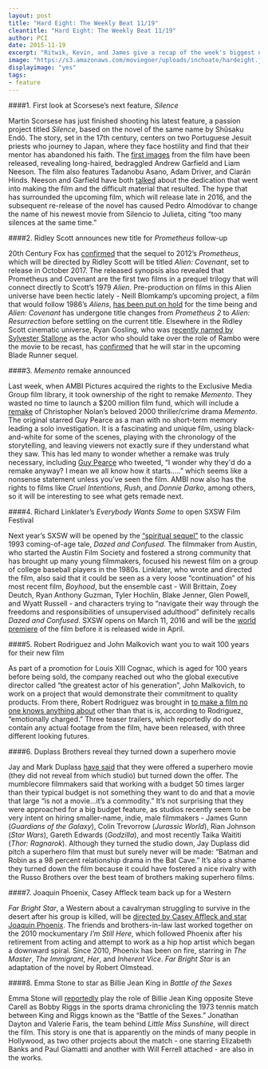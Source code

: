 ```yaml
---
layout: post
title: "Hard Eight: The Weekly Beat 11/19"
cleantitle: "Hard Eight: The Weekly Beat 11/19"
author: PCI
date: 2015-11-19
excerpt: "Ritwik, Kevin, and James give a recap of the week's biggest news"
image: "https://s3.amazonaws.com/moviegoer/uploads/inchoate/hardeight.jpg"
displayimage: "yes"
tags: 
- feature
---
```

	
####1. First look at Scorsese’s next feature, *Silence*

Martin Scorsese has just finished shooting his latest feature, a passion project titled *Silence*, based on the novel of the same name by Shûsaku Endô. The story, set in the 17th century, centers on two Portuguese Jesuit priests who journey to Japan, where they face hostility and find that their mentor has abandoned his faith. The [first images](http://www.slashfilm.com/silence-images/) from the film have been released, revealing long-haired, bedraggled Andrew Garfield and Liam Neeson. The film also features Tadanobu Asano, Adam Driver, and Ciarán Hinds. Neeson and Garfield have both [talked](http://variety.com/2015/film/news/liam-neeson-silence-martin-scorsese-1201640172/) about the dedication that went into making the film and the difficult material that resulted. The hype that has surrounded the upcoming film, which will release late in 2016, and the subsequent re-release of the novel has caused Pedro Almodóvar to change the name of his newest movie from Silencio to Julieta, citing “too many silences at the same time.” 

####2. Ridley Scott announces new title for *Prometheus* follow-up
	
20th Century Fox has [confirmed](http://www.hollywoodreporter.com/heat-vision/ridley-scotts-prometheus-sequel-gets-840584) that the sequel to 2012’s *Prometheus*, which will be directed by Ridley Scott will be titled *Alien: Covenant*, set to release in October 2017. The released synopsis also revealed that Prometheus and Covenant are the first two films in a prequel trilogy that will connect directly to Scott’s 1979 *Alien*. Pre-production on films in this Alien universe have been hectic lately - Neill Blomkamp’s upcoming project, a film that would follow 1986’s *Aliens*, [has been put on hold](http://deadline.com/2015/10/neill-blomkamp-aliens-sequel-set-aside-for-prometheus-2-1201598007/) for the time being and *Alien: Covenant* has undergone title changes from *Prometheus 2* to *Alien: Resurrection* before settling on the current title. Elsewhere in the Ridley Scott cinematic universe, Ryan Gosling, who was [recently named by Sylvester Stallone](http://www.cinemablend.com/new/Ryan-Gosling-Rambo-Reboot-Actor-Responds-Stallone-Request-94837.html) as the actor who should take over the role of Rambo were the movie to be recast, has [confirmed](http://collider.com/ryan-gosling-blade-runner-2-nice-guys/) that he will star in the upcoming Blade Runner sequel.


####3. *Memento* remake announced

Last week, when AMBI Pictures acquired the rights to the Exclusive Media Group film library, it took ownership of the right to remake *Memento*. They wasted no time to launch a $200 million film fund, which will include a [remake](http://variety.com/2015/film/news/memento-remake-christopher-nolan-1201641515/) of Christopher Nolan’s beloved 2000 thriller/crime drama *Memento*. The original starred Guy Pearce as a man with no short-term memory leading a solo investigation. It is a fascinating and unique film, using black-and-white for some of the scenes, playing with the chronology of the storytelling, and leaving viewers not exactly sure if they understand what they saw. This has led many to wonder whether a remake was truly necessary, including [Guy Pearce](http://www.ew.com/article/2015/11/18/memento-remake-guy-pearce) who tweeted, “I wonder why they'd do a remake anyway?  I mean we all know how it starts.....” which seems like a nonsense statement unless you’ve seen the film. AMBI now also has the rights to films like *Cruel Intentions*, *Rush*, and *Donnie Darko*, among others, so it will be interesting to see what gets remade next.
 
####4. Richard Linklater’s *Everybody Wants Some* to open SXSW Film Festival

Next year’s SXSW will be opened by the [“spiritual sequel”](http://www.avclub.com/article/richard-linklaters-spiritual-sequel-dazed-and-conf-228572) to the classic 1993 coming-of-age tale, *Dazed and Confused*. The filmmaker from Austin, who started the Austin Film Society and fostered a strong community that has brought up many young filmmakers, focused his newest film on a group of college baseball players in the 1980s. Linklater, who wrote and directed the film, also said that it could be seen as a very loose “continuation” of his most recent film, *Boyhood*, but the ensemble cast - Will Brittain, Zoey Deutch, Ryan Anthony Guzman, Tyler Hochlin, Blake Jenner, Glen Powell, and Wyatt Russell - and characters trying to “navigate their way through the freedoms and responsibilities of unsupervised adulthood” definitely recalls *Dazed and Confused*. SXSW opens on March 11, 2016 and will be the [world premiere](http://www.slashfilm.com/everybody-wants-some-sxsw/) of the film before it is released wide in April.

####5. Robert Rodriguez and John Malkovich want you to wait 100 years for their new film

As part of a promotion for Louis XIII Cognac, which is aged for 100 years before being sold, the company reached out who the global executive director called “the greatest actor of his generation”, John Malkovich, to work on a project that would demonstrate their commitment to quality products. From there, Robert Rodriguez was brought in [to make a film no one knows anything about](http://io9.com/john-malkovich-and-robert-rodriguez-have-made-a-movie-n-1743390289) other than that is is, according to Rodriguez, “emotionally charged.” Three teaser trailers, which reportedly do not contain any actual footage from the film, have been released, with three different looking futures.

####6. Duplass Brothers reveal they turned down a superhero movie

Jay and Mark Duplass [have said](http://www.slashfilm.com/jay-and-mark-duplass-superhero-movie/) that they were offered a superhero movie (they did not reveal from which studio) but turned down the offer. The mumblecore filmmakers said that working with a budget 50 times larger than their typical budget is not something they want to do and that a movie that large “is not a movie...it’s a commodity.” It’s not surprising that they were approached for a big budget feature, as studios recently seem to be very intent on hiring smaller-name, indie, male filmmakers - James Gunn (*Guardians of the Galaxy*), Colin Trevorrow (*Jurassic World*), Rian Johnson (*Star Wars*), Gareth Edwards (*Godzilla*), and most recently Taika Waititi (*Thor: Ragnarok*). Although they turned the studio down, Jay Duplass did pitch a superhero film that must but surely never will be made: “Batman and Robin as a 98 percent relationship drama in the Bat Cave.” It’s also a shame they turned down the film because it could have fostered a nice rivalry with the Russo Brothers over the best team of brothers making superhero films.


####7. Joaquin Phoenix, Casey Affleck team back up for a Western

*Far Bright Star*, a Western about a cavalryman struggling to survive in the desert after his group is killed, will be [directed by Casey Affleck and star Joaquin Phoenix](http://variety.com/2015/film/news/casey-affleck-far-bright-star-joaquin-phoenix-1201643818/). The friends and brothers-in-law last worked together on the 2010 mockumentary *I’m Still Here*, which followed Phoenix after his retirement from acting and attempt to work as a hip hop artist which began a downward spiral. Since 2010, Phoenix has been on fire, starring in *The Master*, *The Immigrant*, *Her*, and *Inherent Vice*. *Far Bright Star* is an adaptation of the novel by Robert Olmstead.

####8. Emma Stone to star as Billie Jean King in *Battle of the Sexes*

Emma Stone will [reportedly](http://variety.com/2015/film/news/battle-sexes-emma-stone-billie-jean-king-1201644084/) play the role of Billie Jean King opposite Steve Carell as Bobby Riggs in the sports drama chronicling the 1973 tennis match between King and Riggs known as the “Battle of the Sexes.” Jonathan Dayton and Valerie Faris, the team behind *Little Miss Sunshine*, will direct the film. This story is one that is apparently on the minds of many people in Hollywood, as two other projects about the match - one starring Elizabeth Banks and Paul Giamatti and another with Will Ferrell attached - are also in the works.
